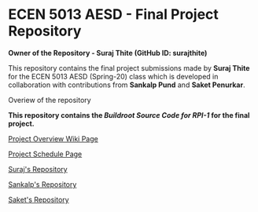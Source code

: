 # ECEN 5013 AESD - Final Project Repository

**Owner of the Repository - Suraj Thite (GitHub ID: surajthite)**

This repository contains the final project submissions made by **Suraj Thite** for the ECEN 5013 AESD (Spring-20) class which is developed in collaboration with contributions from **Sankalp Pund** and **Saket Penurkar**.

Overiew of the repository

**This repository contains the _Buildroot Source Code for RPI-1_ for the final project.**

[Project Overview Wiki Page](https://github.com/cu-ecen-5013/final-project-surajthite/wiki/Project-Overview)

[Project Schedule Page](https://github.com/cu-ecen-5013/final-project-surajthite/wiki/Final-Project-Schedule-Page)

[Suraj's Repository](https://github.com/cu-ecen-5013/final-project-surajthite)

[Sankalp's Repository](https://github.com/cu-ecen-5013/final-project-Sankalppund)

[Saket's Repository](https://github.com/cu-ecen-5013/final-project-SaketPenurkar)